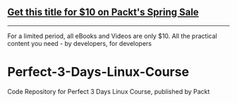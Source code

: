 ## [Get this title for $10 on Packt's Spring Sale](https://www.packt.com/V14971?utm_source=github&utm_medium=packt-github-repo&utm_campaign=spring_10_dollar_2022)
-----
For a limited period, all eBooks and Videos are only $10. All the practical content you need \- by developers, for developers

# Perfect-3-Days-Linux-Course
Code Repository for Perfect 3 Days Linux Course, published by Packt
